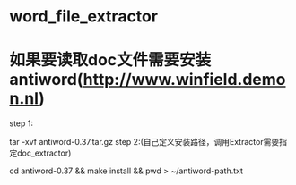 # word_file_extractor

# 如果要读取doc文件需要安装antiword(http://www.winfield.demon.nl)
step 1:

tar -xvf antiword-0.37.tar.gz
step 2:(自己定义安装路径，调用Extractor需要指定doc_extractor)

cd antiword-0.37 && make install && pwd > ~/antiword-path.txt

    
